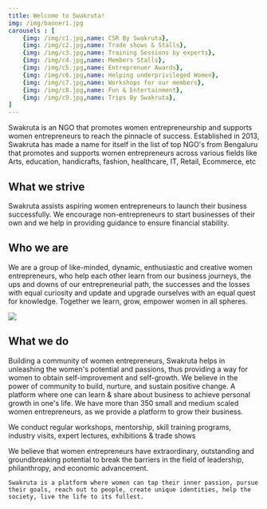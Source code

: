 ```yaml
---
title: Welcome to Swakruta!
img: /img/banner1.jpg
carousels : [
	{img: /img/c1.jpg,name: CSR By Swakruta},
    {img: /img/c2.jpg,name: Trade shows & Stalls},
    {img: /img/c3.jpg,name: Training Sessions by experts},
    {img: /img/c4.jpg,name: Members Stalls},
    {img: /img/c5.jpg,name: Entreprenuer Awards},
    {img: /img/c6.jpg,name: Helping underprivileged Women},
    {img: /img/c7.jpg,name: Workshops for our members},
    {img: /img/c8.jpg,name: Fun & Entertainment},
    {img: /img/c9.jpg,name: Trips By Swakruta},
]
---
```


Swakruta is an NGO that promotes women entrepreneurship and supports women entrepreneurs to reach the pinnacle of success. Established in 2013, Swakruta has made a name for itself in the list of top NGO's from Bengaluru that promotes and supports women entrepreneurs across various fields like Arts, education, handicrafts, fashion, healthcare, IT, Retail, Ecommerce, etc

## What we strive

Swakruta assists aspiring women entrepreneurs to launch their business successfully. We encourage non-entrepreneurs to start businesses of their own and we help in providing guidance to ensure financial stability.

## Who we are

We are a group of like-minded, dynamic, enthusiastic and creative women entrepreneurs, who help each other learn from our business journeys, the ups and downs of our entrepreneurial path, the successes and the losses with equal curiosity and update and upgrade ourselves with an equal quest for knowledge. Together we learn, grow, empower women in all spheres.

![](http://www.swakruta.in/static/aba7d500678fdedf56b46a4db447934f/f83ab/ad_swakruta2019_35.jpg)

## What we do

Building a community of women entrepreneurs, Swakruta helps in unleashing the women's potential and passions, thus providing a way for women to obtain self-improvement and self-growth. We believe in the power of community to build, nurture, and sustain positive change. A platform where one can learn & share about business to achieve personal growth in one's life.
We have more than 350 small and medium scaled women entrepreneurs, as we provide a platform to grow their business.

We conduct regular workshops, mentorship, skill training programs, industry visits, expert lectures, exhibitions & trade shows

We believe that women entrepreneurs have extraordinary, outstanding and groundbreaking potential to break the barriers in the field of leadership, philanthropy, and economic advancement.

`Swakruta is a platform where women can tap their inner passion, pursue their goals, reach out to people, create unique identities, help the society, live the life to its fullest.`
